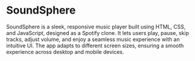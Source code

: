 # SoundSphere
SoundSphere is a sleek, responsive music player built using HTML, CSS, and JavaScript, designed as a Spotify clone. It lets users play, pause, skip tracks, adjust volume, and enjoy a seamless music experience with an intuitive UI. The app adapts to different screen sizes, ensuring a smooth experience across desktop and mobile devices.
